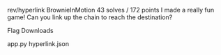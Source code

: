 rev/hyperlink
BrownieInMotion
43 solves / 172 points
I made a really fun game! Can you link up the chain to reach the destination?

Flag
Downloads

app.py
hyperlink.json
